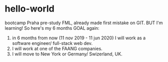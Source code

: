 # hello-world
bootcamp Praha pre-study
FML, already made first mistake on GIT. BUT I'm learning! 
So here's my 6 months GOAL again: 
1. in 6 months from now (11 nov 2019 - 11 jun 2020) I will work as a software engineer/ full-stack web dev. 
2. I will work at one of the FAANG companies. 
3. I will move to New York or Germany/ Swizerland, UK. 
